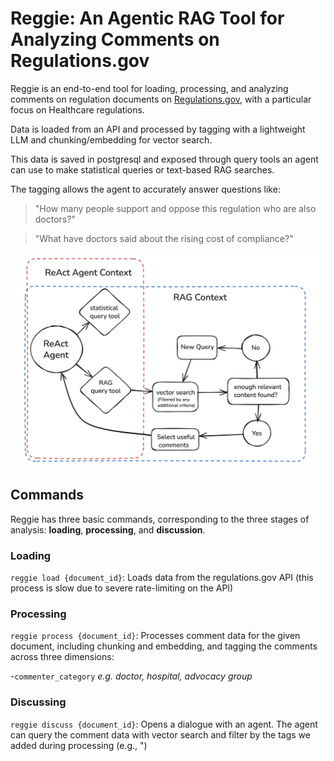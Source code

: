 # Reggie: An Agentic RAG Tool for Analyzing Comments on Regulations.gov

Reggie is an end-to-end tool for loading, processing, and analyzing comments on regulation documents on [Regulations.gov](https://www.regulations.gov/), with a particular focus on Healthcare regulations.

Data is loaded from an API and processed by tagging with a lightweight LLM and chunking/embedding for vector search.

This data is saved in postgresql and exposed through query tools an agent can use to make statistical queries or text-based RAG searches.  

The tagging allows the agent to accurately answer questions like:

>"How many people support and oppose this regulation who are also doctors?"

>"What have doctors said about the rising cost of compliance?"



![Agent Graph](reggie-graph.png)


## Commands

Reggie has three basic commands, corresponding to the three stages of analysis: **loading**, **processing**, and **discussion**.

### Loading

`reggie load {document_id}`: Loads data from the regulations.gov API (this process is slow due to severe rate-limiting on the API)

### Processing

`reggie process {document_id}`: Processes comment data for the given document, including chunking and embedding, and tagging the comments across three dimensions: 

-`commenter_category` *e.g. doctor, hospital, advocacy group*

### Discussing

`reggie discuss {document_id}`: Opens a dialogue with an agent.  The agent can query the comment data with vector search and filter by the tags we added during processing (e.g., ")